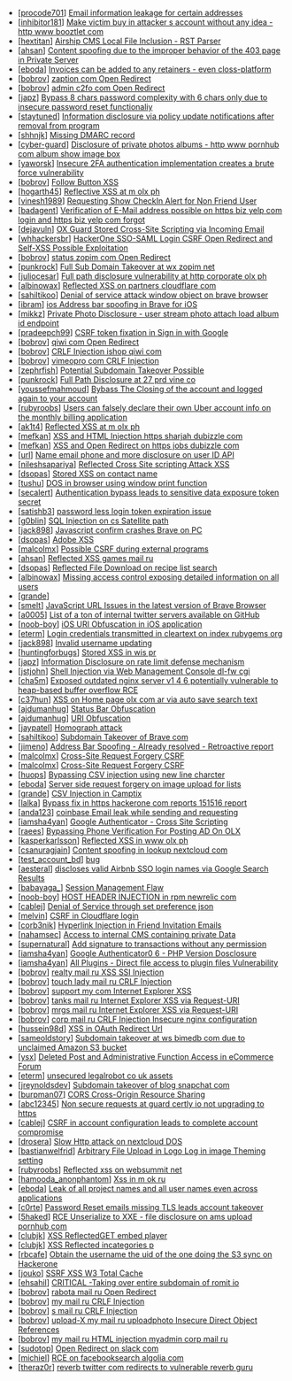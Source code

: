 * [[procode701](https://hackerone.com/procode701)] [Email information leakage for certain addresses](https://hackerone.com/reports/169992)
* [[inhibitor181](https://hackerone.com/inhibitor181)] [Make victim buy in attacker s account without any idea - http  www booztlet com ](https://hackerone.com/reports/167731)
* [[hextitan](https://hackerone.com/hextitan)] [ Airship CMS Local File Inclusion - RST Parser](https://hackerone.com/reports/179034)
* [[ahsan](https://hackerone.com/ahsan)] [Content spoofing due to the improper behavior of the 403 page in Private Server](https://hackerone.com/reports/177335)
* [[eboda](https://hackerone.com/eboda)] [Invoices can be added to any retainers - even closs-platform](https://hackerone.com/reports/165862)
* [[bobrov](https://hackerone.com/bobrov)] [ zaption com Open Redirect](https://hackerone.com/reports/45516)
* [[bobrov](https://hackerone.com/bobrov)] [ admin c2fo com Open Redirect](https://hackerone.com/reports/39198)
* [[japz](https://hackerone.com/japz)] [Bypass 8 chars password complexity with 6 chars only due to insecure password reset functionaliy](https://hackerone.com/reports/173195)
* [[staytuned](https://hackerone.com/staytuned)] [Information disclosure via policy update notifications after removal from program](https://hackerone.com/reports/177484)
* [[shhnjk](https://hackerone.com/shhnjk)] [Missing DMARC record](https://hackerone.com/reports/56793)
* [[cyber-guard](https://hackerone.com/cyber-guard)] [Disclosure of private photos albums - http  www pornhub com album show image box](https://hackerone.com/reports/167582)
* [[yaworsk](https://hackerone.com/yaworsk)] [Insecure 2FA authentication implementation creates a brute force vulnerability](https://hackerone.com/reports/149598)
* [[bobrov](https://hackerone.com/bobrov)] [Follow Button XSS](https://hackerone.com/reports/172574)
* [[hogarth45](https://hackerone.com/hogarth45)] [Reflective XSS at m olx ph](https://hackerone.com/reports/177230)
* [[vinesh1989](https://hackerone.com/vinesh1989)] [Requesting Show CheckIn Alert for Non Friend User](https://hackerone.com/reports/174882)
* [[badagent](https://hackerone.com/badagent)] [Verification of E-Mail address possible on https  biz yelp com login and https  biz yelp com forgot](https://hackerone.com/reports/166265)
* [[dejavuln](https://hackerone.com/dejavuln)] [OX Guard  Stored Cross-Site Scripting via Incoming Email](https://hackerone.com/reports/156258)
* [[whhackersbr](https://hackerone.com/whhackersbr)] [ HackerOne SSO-SAML Login CSRF Open Redirect and Self-XSS Possible Exploitation](https://hackerone.com/reports/171398)
* [[bobrov](https://hackerone.com/bobrov)] [ status zopim com Open Redirect](https://hackerone.com/reports/104896)
* [[punkrock](https://hackerone.com/punkrock)] [Full Sub Domain Takeover at wx zopim net](https://hackerone.com/reports/174395)
* [[juliocesar](https://hackerone.com/juliocesar)] [Full path disclosure vulnerability at http  corporate olx ph](https://hackerone.com/reports/171048)
* [[albinowax](https://hackerone.com/albinowax)] [Reflected XSS on partners cloudflare com](https://hackerone.com/reports/131397)
* [[sahiltikoo](https://hackerone.com/sahiltikoo)] [Denial of service attack window object on brave browser](https://hackerone.com/reports/176197)
* [[ibram](https://hackerone.com/ibram)] [ ios Address bar spoofing in Brave for iOS](https://hackerone.com/reports/176929)
* [[mikkz](https://hackerone.com/mikkz)] [Private Photo Disclosure - user stream photo attach load album id endpoint](https://hackerone.com/reports/141868)
* [[pradeepch99](https://hackerone.com/pradeepch99)] [CSRF token fixation in Sign in with Google](https://hackerone.com/reports/152586)
* [[bobrov](https://hackerone.com/bobrov)] [ qiwi com Open Redirect](https://hackerone.com/reports/38157)
* [[bobrov](https://hackerone.com/bobrov)] [CRLF Injection ishop qiwi com ](https://hackerone.com/reports/36105)
* [[bobrov](https://hackerone.com/bobrov)] [ vimeopro com CRLF Injection](https://hackerone.com/reports/39181)
* [[zephrfish](https://hackerone.com/zephrfish)] [Potential Subdomain Takeover Possible](https://hackerone.com/reports/166826)
* [[punkrock](https://hackerone.com/punkrock)] [Full Path Disclosure at 27 prd vine co](https://hackerone.com/reports/175451)
* [[youssefmahmoud](https://hackerone.com/youssefmahmoud)] [Bybass The Closing of the account and logged again to your account](https://hackerone.com/reports/167489)
* [[rubyroobs](https://hackerone.com/rubyroobs)] [Users can falsely declare their own Uber account info on the monthly billing application](https://hackerone.com/reports/168453)
* [[ak1t4](https://hackerone.com/ak1t4)] [Reflected XSS at m olx ph](https://hackerone.com/reports/175410)
* [[mefkan](https://hackerone.com/mefkan)] [XSS and HTML Injection https  sharjah dubizzle com ](https://hackerone.com/reports/162296)
* [[mefkan](https://hackerone.com/mefkan)] [XSS and Open Redirect on https  jobs dubizzle com ](https://hackerone.com/reports/167107)
* [[url](https://hackerone.com/url)] [Name email phone and more disclosure on user ID API ](https://hackerone.com/reports/171917)
* [[nileshsapariya](https://hackerone.com/nileshsapariya)] [Reflected Cross Site scripting Attack XSS ](https://hackerone.com/reports/150837)
* [[dsopas](https://hackerone.com/dsopas)] [Stored XSS on contact name](https://hackerone.com/reports/152069)
* [[tushu](https://hackerone.com/tushu)] [DOS in browser using window print  function](https://hackerone.com/reports/176364)
* [[secalert](https://hackerone.com/secalert)] [Authentication bypass leads to sensitive data exposure token secret ](https://hackerone.com/reports/129918)
* [[satishb3](https://hackerone.com/satishb3)] [password less login token expiration issue](https://hackerone.com/reports/172837)
* [[g0blin](https://hackerone.com/g0blin)] [SQL Injection on  cs Satellite path](https://hackerone.com/reports/164739)
* [[jack898](https://hackerone.com/jack898)] [Javascript confirm  crashes Brave on PC](https://hackerone.com/reports/176076)
* [[dsopas](https://hackerone.com/dsopas)] [Adobe XSS](https://hackerone.com/reports/50389)
* [[malcolmx](https://hackerone.com/malcolmx)] [Possible CSRF during external programs](https://hackerone.com/reports/174470)
* [[ahsan](https://hackerone.com/ahsan)] [Reflected XSS  games mail ru](https://hackerone.com/reports/164039)
* [[dsopas](https://hackerone.com/dsopas)] [Reflected File Download on recipe list search](https://hackerone.com/reports/158505)
* [[albinowax](https://hackerone.com/albinowax)] [Missing access control exposing detailed information on all users](https://hackerone.com/reports/138244)
* [[grande](https://hackerone.com/grande)] [                                                ](https://hackerone.com/reports/93020)
* [[smelt](https://hackerone.com/smelt)] [JavaScript URL Issues in the latest version of Brave Browser](https://hackerone.com/reports/176083)
* [[a0005](https://hackerone.com/a0005)] [List of a ton of internal twitter servers available on GitHub](https://hackerone.com/reports/137404)
* [[noob-boy](https://hackerone.com/noob-boy)] [ iOS URI Obfuscation in iOS application](https://hackerone.com/reports/176159)
* [[eterm](https://hackerone.com/eterm)] [Login credentials transmitted in cleartext on index rubygems org](https://hackerone.com/reports/173268)
* [[jack898](https://hackerone.com/jack898)] [Invalid username updating](https://hackerone.com/reports/170301)
* [[huntingforbugs](https://hackerone.com/huntingforbugs)] [Stored XSS in wis pr](https://hackerone.com/reports/149571)
* [[japz](https://hackerone.com/japz)] [Information Disclosure on rate limit defense mechanism](https://hackerone.com/reports/172296)
* [[jstjohn](https://hackerone.com/jstjohn)] [Shell Injection via Web Management Console dl-fw cgi ](https://hackerone.com/reports/121940)
* [[cha5m](https://hackerone.com/cha5m)] [Exposed outdated nginx server v1 4 6 potentially vulnerable to heap-based buffer overflow  RCE](https://hackerone.com/reports/168485)
* [[c37hun](https://hackerone.com/c37hun)] [XSS on Home page olx com ar via auto save search text](https://hackerone.com/reports/151691)
* [[ajdumanhug](https://hackerone.com/ajdumanhug)] [Status Bar Obfuscation](https://hackerone.com/reports/175701)
* [[ajdumanhug](https://hackerone.com/ajdumanhug)] [URI Obfuscation](https://hackerone.com/reports/175529)
* [[jaypatel](https://hackerone.com/jaypatel)] [Homograph attack](https://hackerone.com/reports/175286)
* [[sahiltikoo](https://hackerone.com/sahiltikoo)] [Subdomain Takeover of Brave com](https://hackerone.com/reports/175397)
* [[jimeno](https://hackerone.com/jimeno)] [Address Bar Spoofing - Already resolved - Retroactive report](https://hackerone.com/reports/175779)
* [[malcolmx](https://hackerone.com/malcolmx)] [Cross-Site Request Forgery CSRF ](https://hackerone.com/reports/152569)
* [[malcolmx](https://hackerone.com/malcolmx)] [Cross-Site Request Forgery CSRF ](https://hackerone.com/reports/157993)
* [[huops](https://hackerone.com/huops)] [Bypassing CSV injection using new line charcter](https://hackerone.com/reports/160500)
* [[eboda](https://hackerone.com/eboda)] [Server side request forgery on image upload for lists](https://hackerone.com/reports/158016)
* [[grande](https://hackerone.com/grande)] [CSV Injection in Camptix](https://hackerone.com/reports/164674)
* [[lalka](https://hackerone.com/lalka)] [Bypass fix in https  hackerone com reports 151516 report ](https://hackerone.com/reports/160520)
* [[anda123](https://hackerone.com/anda123)] [coinbase Email leak while sending and requesting](https://hackerone.com/reports/168289)
* [[iamsha4yan](https://hackerone.com/iamsha4yan)] [Google Authenticator - Cross Site Scripting](https://hackerone.com/reports/172606)
* [[raees](https://hackerone.com/raees)] [Bypassing Phone Verification For Posting AD On OLX](https://hackerone.com/reports/165854)
* [[kasperkarlsson](https://hackerone.com/kasperkarlsson)] [Reflected XSS in www olx ph](https://hackerone.com/reports/150746)
* [[csanuragjain](https://hackerone.com/csanuragjain)] [Content spoofing in lookup nextcloud com](https://hackerone.com/reports/171497)
* [[test_account_bd](https://hackerone.com/test_account_bd)] [bug](https://hackerone.com/reports/156941)
* [[aesteral](https://hackerone.com/aesteral)] [       discloses valid Airbnb SSO login names via Google Search Results](https://hackerone.com/reports/161659)
* [[babayaga_](https://hackerone.com/babayaga_)] [Session Management Flaw](https://hackerone.com/reports/152944)
* [[noob-boy](https://hackerone.com/noob-boy)] [HOST HEADER INJECTION in rpm newrelic com ](https://hackerone.com/reports/167809)
* [[cablej](https://hackerone.com/cablej)] [Denial of Service through set preference json](https://hackerone.com/reports/166682)
* [[melvin](https://hackerone.com/melvin)] [CSRF in Cloudflare login](https://hackerone.com/reports/8767)
* [[corb3nik](https://hackerone.com/corb3nik)] [Hyperlink Injection in Friend Invitation Emails](https://hackerone.com/reports/164833)
* [[nahamsec](https://hackerone.com/nahamsec)] [Access to internal CMS containing private Data](https://hackerone.com/reports/100926)
* [[supernatural](https://hackerone.com/supernatural)] [Add signature to transactions without any permission](https://hackerone.com/reports/172733)
* [[iamsha4yan](https://hackerone.com/iamsha4yan)] [Google Authenticator0 6 - PHP Version Dosclosure](https://hackerone.com/reports/172609)
* [[iamsha4yan](https://hackerone.com/iamsha4yan)] [All Plugins - Direct file access to plugin files Vulnerability](https://hackerone.com/reports/172618)
* [[bobrov](https://hackerone.com/bobrov)] [ realty mail ru XSS SSI Injection](https://hackerone.com/reports/159985)
* [[bobrov](https://hackerone.com/bobrov)] [ touch lady mail ru CRLF Injection ](https://hackerone.com/reports/114198)
* [[bobrov](https://hackerone.com/bobrov)] [ support my com Internet Explorer XSS](https://hackerone.com/reports/87806)
* [[bobrov](https://hackerone.com/bobrov)] [ tanks mail ru Internet Explorer XSS via Request-URI](https://hackerone.com/reports/66423)
* [[bobrov](https://hackerone.com/bobrov)] [ mrgs mail ru Internet Explorer XSS via Request-URI](https://hackerone.com/reports/66422)
* [[bobrov](https://hackerone.com/bobrov)] [ corp mail ru CRLF Injection  Insecure nginx configuration](https://hackerone.com/reports/15492)
* [[hussein98d](https://hackerone.com/hussein98d)] [XSS in OAuth Redirect Url](https://hackerone.com/reports/163707)
* [[sameoldstory](https://hackerone.com/sameoldstory)] [Subdomain takeover at ws bimedb com due to unclaimed Amazon S3 bucket](https://hackerone.com/reports/161428)
* [[ysx](https://hackerone.com/ysx)] [Deleted Post and Administrative Function Access in eCommerce Forum](https://hackerone.com/reports/167846)
* [[eterm](https://hackerone.com/eterm)] [unsecured legalrobot co uk assets](https://hackerone.com/reports/163885)
* [[jreynoldsdev](https://hackerone.com/jreynoldsdev)] [Subdomain takeover of blog snapchat com](https://hackerone.com/reports/171942)
* [[burpman07](https://hackerone.com/burpman07)] [CORS Cross-Origin Resource Sharing ](https://hackerone.com/reports/163491)
* [[abc12345](https://hackerone.com/abc12345)] [Non secure requests at guard certly io not upgrading to https](https://hackerone.com/reports/161932)
* [[cablej](https://hackerone.com/cablej)] [CSRF in account configuration leads to complete account compromise](https://hackerone.com/reports/150586)
* [[drosera](https://hackerone.com/drosera)] [Slow Http attack on nextcloud DOS ](https://hackerone.com/reports/163823)
* [[bastianwelfrid](https://hackerone.com/bastianwelfrid)] [Arbitrary File Upload in Logo  Log in image Theming setting ](https://hackerone.com/reports/155690)
* [[rubyroobs](https://hackerone.com/rubyroobs)] [Reflected xss on websummit net](https://hackerone.com/reports/166699)
* [[hamooda_anonphantom](https://hackerone.com/hamooda_anonphantom)] [Xss in m ok ru](https://hackerone.com/reports/137126)
* [[eboda](https://hackerone.com/eboda)] [Leak of all project names and all user names  even across applications](https://hackerone.com/reports/152696)
* [[c0rte](https://hackerone.com/c0rte)] [Password Reset emails missing TLS leads account takeover](https://hackerone.com/reports/173251)
* [[5haked](https://hackerone.com/5haked)] [ RCE Unserialize to XXE - file disclosure on ams upload pornhub com](https://hackerone.com/reports/142562)
* [[clubjk](https://hackerone.com/clubjk)] [XSS ReflectedGET  embed player ](https://hackerone.com/reports/138045)
* [[clubjk](https://hackerone.com/clubjk)] [XSS Reflected incategories p](https://hackerone.com/reports/138046)
* [[rbcafe](https://hackerone.com/rbcafe)] [Obtain the username  the uid of the one doing the S3 sync on Hackerone](https://hackerone.com/reports/173175)
* [[jouko](https://hackerone.com/jouko)] [SSRF  XSS W3 Total Cache ](https://hackerone.com/reports/138721)
* [[ehsahil](https://hackerone.com/ehsahil)] [ CRITICAL -Taking over entire subdomain of romit io](https://hackerone.com/reports/173681)
* [[bobrov](https://hackerone.com/bobrov)] [ rabota mail ru Open Redirect](https://hackerone.com/reports/87804)
* [[bobrov](https://hackerone.com/bobrov)] [ my mail ru CRLF Injection](https://hackerone.com/reports/67386)
* [[bobrov](https://hackerone.com/bobrov)] [ s mail ru CRLF Injection](https://hackerone.com/reports/66257)
* [[bobrov](https://hackerone.com/bobrov)] [ upload-X my mail ru  uploadphoto Insecure Direct Object References](https://hackerone.com/reports/140548)
* [[bobrov](https://hackerone.com/bobrov)] [ my mail ru HTML injection            myadmin corp mail ru](https://hackerone.com/reports/140705)
* [[sudotop](https://hackerone.com/sudotop)] [Open Redirect on slack com](https://hackerone.com/reports/140447)
* [[michiel](https://hackerone.com/michiel)] [RCE on facebooksearch algolia com](https://hackerone.com/reports/134321)
* [[theraz0r](https://hackerone.com/theraz0r)] [reverb twitter com redirects to vulnerable reverb guru](https://hackerone.com/reports/158148)

